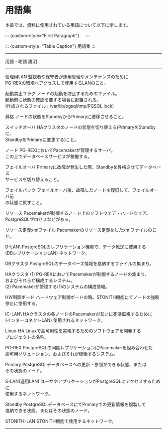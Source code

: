 用語集
======

本章では、資料に使用されている用語について以下に示します。

::: {custom-style="First Paragraph"}
　
:::

::: {custom-style="Table Caption"}
用語集
:::

  ----------------------------------------------------------------------------------
  用語・略語                説明
  ------------------------- --------------------------------------------------------
  管理用LAN                 監視者や保守者が運用管理やメンテナンスのために\
                            PG-REXの環境へアクセスして使用するLANのこと。

  起動禁止フラグ            ノードの起動を防止するためのファイル。\
                            起動前に状態の確認を要する場合に配置される。\
                            (作成されるファイル : /var/lib/pgsql/tmp/PGSQL.lock)

  昇格                      ノードの状態をStandbyからPrimaryに遷移させること。

  スイッチオーバ            HAクラスタのノードの状態を切り替える(PrimaryをStandbyに、\
                            StandbyをPrimaryに変更する)こと。

  ノード                    PG-REXにおいてPacemakerが管理するサーバ。\
                            この上でデータベースサービスが稼働する。

  フェイルオーバ            Primaryに故障が発生した際、Standbyを昇格させてデータベース\
                            サービスを切り替えること。

  フェイルバック            フェイルオーバ後、故障したノードを復旧して、フェイルオーバ前\
                            の状態に戻すこと。

  リソース                  Pacemakerが制御するノード上のソフトウェア・ハードウェア。\
                            PostgreSQLプロセスなどがある。

  リソース定義xmlファイル   Pacemakerのリソース定義をしたxmlファイルのこと。

  D-LAN\                    PostgreSQLのレプリケーション機能で、データ転送に使用する\
  (DBレプリケーションLAN)   ネットワーク。

  DBクラスタ                PostgreSQLのデータベース情報を格納するファイルの集まり。

  HAクラスタ                (1) PG-REXにおいてPacemakerが制御するノードの集まり、\
                            およびそれらが構成するシステム。\
                            (2) Pacemakerが管理する(1)のシステムの構成情報。

  HW制御ボード              ハードウェア制御ボードの略。STONITH機能にてノードの強制停止に使用する。

  IC-LAN\                   HAクラスタの各ノードのPacemakerが互いに死活監視するために\
  (インターコネクトLAN)     使用されるネットワーク。

  Linux-HA                  Linuxで高可用性を実現するためのソフトウェアを開発する\
                            プロジェクトの名称。

  PG-REX                    PostgreSQLの同期レプリケーションにPacemakerを組み合わせた\
                            高可用ソリューション、およびそれが稼働するシステム。

  Primary                   PostgreSQLデータベースへの更新・参照ができる状態、または\
                            その状態のノード。

  S-LAN(運用LAN)            ユーザやアプリケーションがPostgreSQLにアクセスするために\
                            使用するネットワーク。

  Standby                   PostgreSQLデータベースにてPrimaryでの更新情報を複製して\
                            格納できる状態、またはその状態のノード。

  STONITH-LAN               STONITH機能で使用するネットワーク。

  ----------------------------------------------------------------------------------
